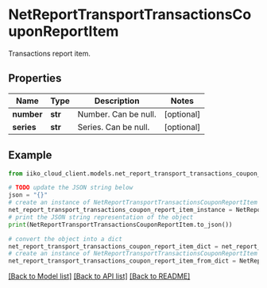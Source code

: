 # NetReportTransportTransactionsCouponReportItem

Transactions report item.

## Properties

Name | Type | Description | Notes
------------ | ------------- | ------------- | -------------
**number** | **str** | Number. Can be null. | [optional] 
**series** | **str** | Series. Can be null. | [optional] 

## Example

```python
from iiko_cloud_client.models.net_report_transport_transactions_coupon_report_item import NetReportTransportTransactionsCouponReportItem

# TODO update the JSON string below
json = "{}"
# create an instance of NetReportTransportTransactionsCouponReportItem from a JSON string
net_report_transport_transactions_coupon_report_item_instance = NetReportTransportTransactionsCouponReportItem.from_json(json)
# print the JSON string representation of the object
print(NetReportTransportTransactionsCouponReportItem.to_json())

# convert the object into a dict
net_report_transport_transactions_coupon_report_item_dict = net_report_transport_transactions_coupon_report_item_instance.to_dict()
# create an instance of NetReportTransportTransactionsCouponReportItem from a dict
net_report_transport_transactions_coupon_report_item_from_dict = NetReportTransportTransactionsCouponReportItem.from_dict(net_report_transport_transactions_coupon_report_item_dict)
```
[[Back to Model list]](../README.md#documentation-for-models) [[Back to API list]](../README.md#documentation-for-api-endpoints) [[Back to README]](../README.md)


